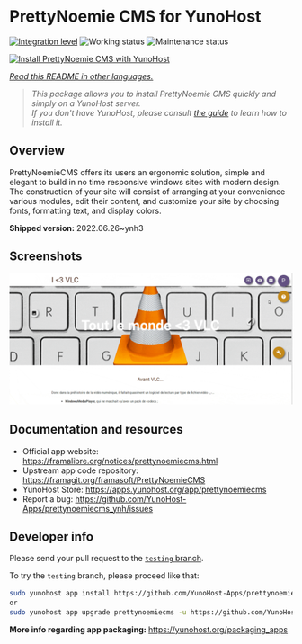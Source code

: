 <!--
N.B.: This README was automatically generated by <https://github.com/YunoHost/apps/tree/master/tools/readme_generator>
It shall NOT be edited by hand.
-->

# PrettyNoemie CMS for YunoHost

[![Integration level](https://dash.yunohost.org/integration/prettynoemiecms.svg)](https://dash.yunohost.org/appci/app/prettynoemiecms) ![Working status](https://ci-apps.yunohost.org/ci/badges/prettynoemiecms.status.svg) ![Maintenance status](https://ci-apps.yunohost.org/ci/badges/prettynoemiecms.maintain.svg)

[![Install PrettyNoemie CMS with YunoHost](https://install-app.yunohost.org/install-with-yunohost.svg)](https://install-app.yunohost.org/?app=prettynoemiecms)

*[Read this README in other languages.](./ALL_README.md)*

> *This package allows you to install PrettyNoemie CMS quickly and simply on a YunoHost server.*  
> *If you don't have YunoHost, please consult [the guide](https://yunohost.org/install) to learn how to install it.*

## Overview

PrettyNoemieCMS offers its users an ergonomic solution, simple and elegant to build in no time responsive windows sites with modern design.
The construction of your site will consist of arranging at your convenience various modules, edit their content, and customize your site by choosing fonts, formatting text, and display colors.


**Shipped version:** 2022.06.26~ynh3

## Screenshots

![Screenshot of PrettyNoemie CMS](./doc/screenshots/pages-framasite-theme-light.gif)

## Documentation and resources

- Official app website: <https://framalibre.org/notices/prettynoemiecms.html>
- Upstream app code repository: <https://framagit.org/framasoft/PrettyNoemieCMS>
- YunoHost Store: <https://apps.yunohost.org/app/prettynoemiecms>
- Report a bug: <https://github.com/YunoHost-Apps/prettynoemiecms_ynh/issues>

## Developer info

Please send your pull request to the [`testing` branch](https://github.com/YunoHost-Apps/prettynoemiecms_ynh/tree/testing).

To try the `testing` branch, please proceed like that:

```bash
sudo yunohost app install https://github.com/YunoHost-Apps/prettynoemiecms_ynh/tree/testing --debug
or
sudo yunohost app upgrade prettynoemiecms -u https://github.com/YunoHost-Apps/prettynoemiecms_ynh/tree/testing --debug
```

**More info regarding app packaging:** <https://yunohost.org/packaging_apps>
